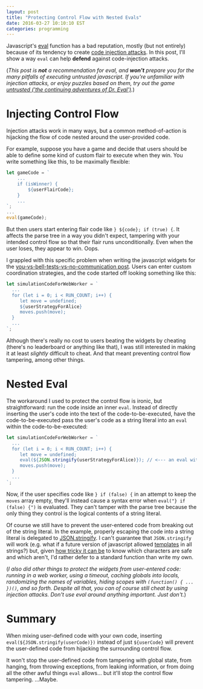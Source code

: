 ```yaml
---
layout: post
title: "Protecting Control Flow with Nested Evals"
date: 2016-03-27 10:10:10 EST
categories: programming
---
```


Javascript's [eval](https://developer.mozilla.org/en-US/docs/Web/JavaScript/Reference/Global_Objects/eval) function has a bad reputation, mostly (but not entirely) because of its tendency to create [code injection attacks](https://en.wikipedia.org/wiki/Code_injection).
In this post, I'll show a way `eval` can help **defend** against code-injection attacks.

(*This post is __not__ a recommendation for eval, and __won't__ prepare you for the many pitfalls of executing untrusted javascript.
If you're unfamiliar with injection attacks, or enjoy puzzles based on them, try out the game [untrusted ('the continuing adventures of Dr. Eval')](https://alexnisnevich.github.io/untrusted/).*)

# Injecting Control Flow

Injection attacks work in many ways, but a common method-of-action is hijacking the flow of code nested around the user-provided code.

For example, suppose you have a game and decide that users should be able to define some kind of custom flair to execute when they win.
You write something like this, to be maximally flexible:

```javascript
let gameCode = `
    ...
    if (isWinner) {
        ${userFlairCode};
    }
    ...
`;
...
eval(gameCode);
```

But then users start entering flair code like `} ${code}; if (true) {`.
It affects the parse tree in a way you didn't expect, tampering with your intended control flow so that their flair runs unconditionally.
Even when the user loses, they appear to win.
Oops.

I grappled with this specific problem when writing the javascript widgets for the [you-vs-bell-tests-vs-no-communication post](/quantum/2015/10/11/Bell-Tests-vs-No-Communication.html).
Users can enter custom coordination strategies, and the code started off looking something like this:

```javascript
let simulationCodeForWebWorker = `
  ...
  for (let i = 0; i < RUN_COUNT; i++) {
     let move = undefined;
     ${userStrategyForAlice}
     moves.push(move);
  }
  ...
`;
```

Although there's really no cost to users beating the widgets by cheating (there's no leaderboard or anything like that), I was still interested in making it at least *slightly* difficult to cheat.
And that meant preventing control flow tampering, among other things.

# Nested Eval

The workaround I used to protect the control flow is ironic, but straightforward: run the code inside an inner `eval`.
Instead of directly inserting the user's code into the text of the code-to-be-executed, have the code-to-be-executed pass the user's code as a string literal into an `eval` within the code-to-be-executed:

```javascript
let simulationCodeForWebWorker = `
  ...
  for (let i = 0; i < RUN_COUNT; i++) {
     let move = undefined;
     eval(${JSON.stringify(userStrategyForAlice)}); // <--- an eval within the code to evaluate
     moves.push(move);
  }
  ...
`;
```

Now, if the user specifies code like `} if (false) {` in an attempt to keep the `moves` array empty, they'll instead cause a syntax error when `eval("} if (false) {")` is evaluated.
They can't tamper with the parse tree because the only thing they control is the logical contents of a string literal.

Of course we still have to prevent the user-entered code from breaking out of the string literal.
In the example, properly escaping the code into a string literal is delegated to [JSON.stringify](https://developer.mozilla.org/en-US/docs/Web/JavaScript/Reference/Global_Objects/JSON/stringify).
I can't guarantee that `JSON.stringify` will work (e.g. what if a future version of javascript allowed [templates](https://developer.mozilla.org/en-US/docs/JavaScript_templates) in all strings?) but, given [how tricky it can be](http://thedailywtf.com/articles/bidding-on-security) to know which characters are safe and which aren't, I'd rather defer to a standard function than write my own.

(*I also did other things to protect the widgets from user-entered code: running in a web worker, using a timeout, caching globals into locals, randomizing the names of variables, hiding scopes with `(function() { ... })()`, and so forth.
Despite all that, you can of course still cheat by using injection attacks.
Don't use eval around anything important.
Just don't.*)

# Summary

When mixing user-defined code with your own code, inserting `eval(${JSON.stringify(userCode)})` instead of just `${userCode}` will prevent the user-defined code from hijacking the surrounding control flow.

It won't stop the user-defined code from tampering with global state, from hanging, from throwing exceptions, from leaking information, or from doing all the other awful things `eval` allows... but it'll stop the control flow tampering.
...Maybe.
